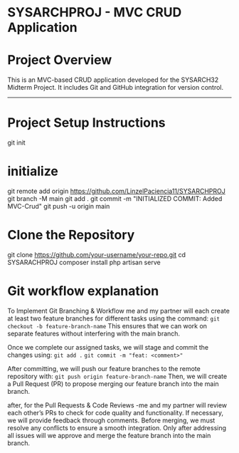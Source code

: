 # SYSARCHPROJ - MVC CRUD Application

#  Project Overview
This is an MVC-based CRUD application developed for the SYSARCH32 Midterm Project. 
It includes Git and GitHub integration for version control.

---

# Project Setup Instructions
git init 
# initialize
git remote add origin <https://github.com/LinzelPaciencia11/SYSARCHPROJ>
git branch -M main
git add .
git commit -m "INITIALIZED COMMIT: Added MVC-Crud"
git push -u origin main

# Clone the Repository

git clone https://github.com/your-username/your-repo.git
cd SYSARACHPROJ
composer install
php artisan serve

# Git workflow explanation

To Implement Git Branching & Workflow
me and my partner will each create at least two feature branches for different tasks using the command:
`git checkout -b feature-branch-name`
This ensures that we can work on separate features without interfering with the main branch.

Once we complete our assigned tasks, we will stage and commit the changes using:
`git add .`
`git commit -m "feat: <comment>"`

After committing, we will push our feature branches to the remote repository with:
`git push origin feature-branch-name`
Then, we will create a Pull Request (PR) to propose merging our feature branch into the main branch.

after, for the Pull Requests & Code Reviews
-me and my partner will review each other’s PRs to check for code quality and functionality.
If necessary, we will provide feedback through comments.
Before merging, we must resolve any conflicts to ensure a smooth integration.
Only after addressing all issues will we approve and merge the feature branch into the main branch.
